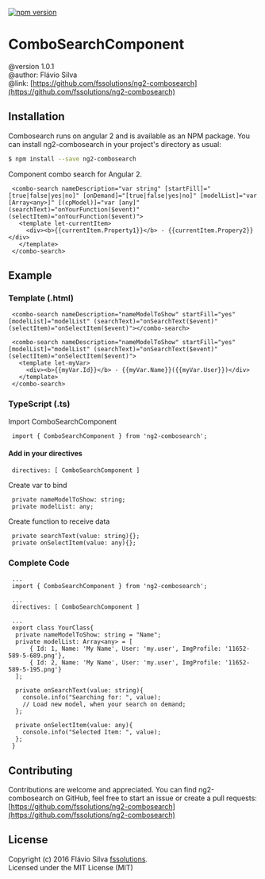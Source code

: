 [![npm version](https://badge.fury.io/js/ng2-combosearch.svg)](https://badge.fury.io/js/ng2-combosearch)

# ComboSearchComponent
 @version 1.0.1 <br>
 @author: Flávio Silva <br>
 @link: [https://github.com/fssolutions/ng2-combosearch](https://github.com/fssolutions/ng2-combosearch)

## Installation

 Combosearch runs on angular 2 and is available as an NPM package. You can install ng2-combosearch
 in your project's directory as usual:

```bash
$ npm install --save ng2-combosearch
```

Component combo search for Angular 2.
```
 <combo-search nameDescription="var string" [startFill]="[true|false|yes|no]" [onDemand]="[true|false|yes|no]" [modelList]="var [Array<any>]" [(cpModel)]="var [any]" (searchText)="onYourFunction($event)" (selectItem)="onYourFunction($event)">
   <template let-currentItem>
     <div><b>{{currentItem.Property1}}</b> - {{currentItem.Propery2}}</div>
   </template>
 </combo-search>
```

## Example
### Template (.html)
```
 <combo-search nameDescription="nameModelToShow" startFill="yes" [modelList]="modelList" (searchText)="onSearchText($event)" (selectItem)="onSelectItem($event)"></combo-search>

 <combo-search nameDescription="nameModelToShow" startFill="yes" [modelList]="modelList" (searchText)="onSearchText($event)" (selectItem)="onSelectItem($event)">
   <template let-myVar>
     <div><b>{{myVar.Id}}</b> - {{myVar.Name}}({{myVar.User}})</div>
   </template>
 </combo-search>
```
### TypeScript (.ts)
 Import ComboSearchComponent
```
 import { ComboSearchComponent } from 'ng2-combosearch';
```

#### Add in your directives
```
 directives: [ ComboSearchComponent ]
```

 Create var to bind
```
 private nameModelToShow: string;
 private modelList: any;
```

 Create function to receive data
```
 private searchText(value: string){};
 private onSelectItem(value: any){};
```

### Complete Code
```
 ...
 import { ComboSearchComponent } from 'ng2-combosearch';

 ...
 directives: [ ComboSearchComponent ]

 ...
 export class YourClass{
  private nameModelToShow: string = "Name";
  private modelList: Array<any> = [
      { Id: 1, Name: 'My Name', User: 'my.user', ImgProfile: '11652-589-5-689.png'},
      { Id: 2, Name: 'My Name', User: 'my.user', ImgProfile: '11652-589-5-195.png'}
  ];

  private onSearchText(value: string){
    console.info("Searching for: ", value);
    // Load new model, when your search on demand;
  };

  private onSelectItem(value: any){
    console.info("Selected Item: ", value);
  };
 }
```
## Contributing

Contributions are welcome and appreciated. You can find ng2-combosearch on GitHub, feel free to start
an issue or create a pull requests:<br>
[https://github.com/fssolutions/ng2-combosearch](https://github.com/fssolutions/ng2-combosearch)


## License

Copyright (c) 2016 Flávio Silva [fssolutions](http://www.flaviosilva.net).<br>
Licensed under the MIT License (MIT)
